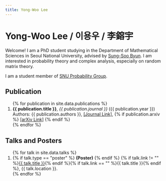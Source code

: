 ```yaml
---
title: Yong-Woo Lee
---
```


# Yong-Woo Lee / 이용우 / 李鎔宇

Welcome! I am a PhD student studying in the Department of Mathematical Sciences in Seoul National University, advised by [Sung-Soo Byun](https://sites.google.com/view/sungsoobyun/welcome). I am interested in probability theory and complex analysis, especially on random matrix theory.

I am a student member of [SNU Probability Group](https://sites.google.com/view/snuprob/).

## Publication
<ol>
  {% for publication in site.data.publications %}
    <li>
      <strong>{{ publication.title }}</strong>, <em>{{ publication.journal }}</em> ({{ publication.year }}) <br>
      Authors: {{ publication.authors }}, <a href="{{ publication.link }}" target="_blank">[Journal Link]</a>,
      {% if publication.arxiv %}
        <a href="{{ publication.arxiv }}" target="_blank">[arXiv Link]</a>
      {% endif %}
    </li>
  {% endfor %}
</ol>

## Talks and Posters
<ol>
  {% for talk in site.data.talks %}
    <li>
      {% if talk.type == "poster" %} <strong>(Poster)</strong> {% endif %}
      {% if talk.link != "" %}<a href="{{ talk.link }}" target="_blank">{{ talk.title }}</a>{% endif %}{% if talk.link == "" %}{{ talk.title }}{% endif %},
      {{ talk.location }}.
    </li>
  {% endfor %}
</ol>
